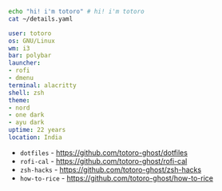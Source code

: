 ```bash
echo "hi! i'm totoro" # hi! i'm totoro
cat ~/details.yaml
```

```yaml
user: totoro
os: GNU/Linux
wm: i3
bar: polybar
launcher:
- rofi
- dmenu
terminal: alacritty
shell: zsh
theme:
- nord
- one dark
- ayu dark
uptime: 22 years
location: India
```

- `dotfiles` - <https://github.com/totoro-ghost/dotfiles>
- `rofi-cal` - <https://github.com/totoro-ghost/rofi-cal>
- `zsh-hacks` - <https://github.com/totoro-ghost/zsh-hacks>
- `how-to-rice` - <https://github.com/totoro-ghost/how-to-rice>